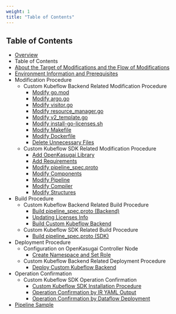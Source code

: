```yaml
---
weight: 1
title: "Table of Contents"
---
```

## Table of Contents

- [Overview](../overview)
- Table of Contents
- [About the Target of Modifications and the Flow of Modifications](../about-the-target-of-modifications-and-the-flow-of-modifications)
- [Environment Information and Prerequisites](../environment-information-and-prerequisites)
- Modification Procedure
    - Custom Kubeflow Backend Related Modification Procedure
        - [Modify go.mod](../modification-procedure/apfw-backend-related-modification-procedure/modify-go.mod)
        - [Modify argo.go](../modification-procedure/apfw-backend-related-modification-procedure/modify-argo.go)
        - [Modify visitor.go](../modification-procedure/apfw-backend-related-modification-procedure/modify-visitor.go)
        - [Modify resource_manager.go](../modification-procedure/apfw-backend-related-modification-procedure/modify-resource_manager.go)
        - [Modify v2_template.go](../modification-procedure/apfw-backend-related-modification-procedure/modify-v2_template.go)
        - [Modify install-go-licenses.sh](../modification-procedure/apfw-backend-related-modification-procedure/modify-install-go-licenses.sh)
        - [Modify Makefile](../modification-procedure/apfw-backend-related-modification-procedure/modify-makefile)
        - [Modify Dockerfile](../modification-procedure/apfw-backend-related-modification-procedure/modify-dockerfile)
        - [Delete Unnecessary Files](../modification-procedure/apfw-backend-related-modification-procedure/delete-unnecessary-files)
    - Custom Kubeflow SDK Related Modification Procedure
        - [Add OpenKasugai Library](../modification-procedure/apfw-sdk-related-modification-procedure/add-dci-library)
        - [Add Requirements](../modification-procedure/apfw-sdk-related-modification-procedure/add-requirements)
        - [Modify pipeline_spec.proto](../modification-procedure/apfw-sdk-related-modification-procedure/modify-pipeline_spec.proto)
        - [Modify Components](../modification-procedure/apfw-sdk-related-modification-procedure/modify-components)
        - [Modify Pipeline](../modification-procedure/apfw-sdk-related-modification-procedure/modify-pipeline)
        - [Modify Compiler](../modification-procedure/apfw-sdk-related-modification-procedure/modify-compiler)
        - [Modify Structures](../modification-procedure/apfw-sdk-related-modification-procedure/modify-structures)
- Build Procedure
    - Custom Kubeflow Backend Related Build Procedure
        - [Build pipeline_spec.proto (Backend)](../build-procedure/apfw-backend-related-build-procedure/build-pipeline_spec.proto)
        - [Updating Licenses Info](../build-procedure/apfw-backend-related-build-procedure/updating-licenses-info)
        - [Build Custom Kubeflow Backend](../build-procedure/apfw-backend-related-build-procedure/build-apfw-backend)
    - Custom Kubeflow SDK Related Build Procedure
        - [Build pipeline_spec.proto (SDK)](../build-procedure/apfw-sdk-related-build-procedure/build-pipeline_spec.proto)
- Deployment Procedure
    - Configuration on OpenKasugai Controller Node
        - [Create Namespace and Set Role](../deployment-procedure/configuration-on-dci-controller-node/create-namespace-and-set-role)
    - Custom Kubeflow Backend Related Deployment Procedure
        - [Deploy Custom Kubeflow Backend](../deployment-procedure/apfw-backend-related-deployment-procedure/deploy-apfw-backend)
- Operation Confirmation
    - Custom Kubeflow SDK Operation Confirmation
        - [Custom Kubeflow SDK Installation Procedure](../operation-confirmation/apfw-sdk-operation-confirmation/apfw-sdk-install)
        - [Operation Confirmation by IR YAML Output](../operation-confirmation/apfw-sdk-operation-confirmation/operation-confirmation-by-iryaml-output)
        - [Operation Confirmation by Dataflow Deployment](../operation-confirmation/apfw-sdk-operation-confirmation/operation-confirmation-by-dataflow-deployment)
- [Pipeline Sample](../pipeline-sample)